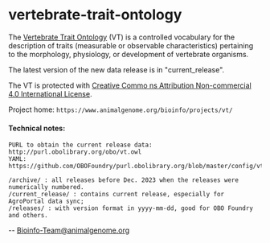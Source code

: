 # vertebrate-trait-ontology

The <a href="https://www.animalgenome.org/bioinfo/projects/vt/">Vertebrate Trait Ontology</a> (VT) is a controlled vocabulary for 
the description of traits (measurable or observable characteristics) 
pertaining to the morphology, physiology, or development of vertebrate 
organisms. 

The latest version of the new data release is in "current_release".

The VT is protected with <a href="https://creativecommons.org/licenses/by-nc/4.0/">Creative Commo
ns Attribution Non-commercial 4.0 International License</a>.

Project home: `https://www.animalgenome.org/bioinfo/projects/vt/`

#### Technical notes:

    PURL to obtain the current release data: http://purl.obolibrary.org/obo/vt.owl
    YAML: https://github.com/OBOFoundry/purl.obolibrary.org/blob/master/config/vt.yml

    /archive/ : all releases before Dec. 2023 when the releases were numerically numbered.
    /current_release/ : contains current release, especially for AgroPortal data sync;
    /releases/ : with version format in yyyy-mm-dd, good for OBO Foundry and others.

--
Bioinfo-Team@animalgenome.org
